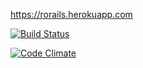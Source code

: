 https://rorails.herokuapp.com

[![Build Status](https://travis-ci.org/pundis/rorails)](https://travis-ci.org/pundis/rorails)

[![Code Climate](https://codeclimate.com/github/pundis/rorails/badges/gpa.svg)](https://codeclimate.com/github/pundis/rorails)
